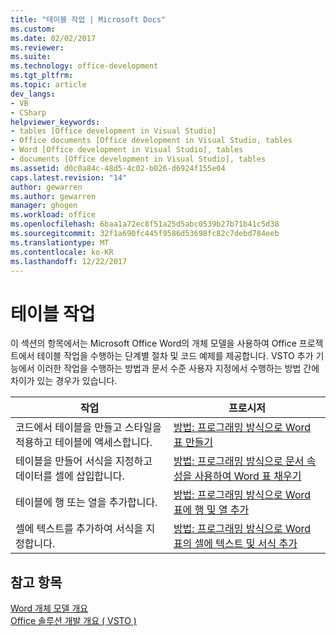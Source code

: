 ```yaml
---
title: "테이블 작업 | Microsoft Docs"
ms.custom: 
ms.date: 02/02/2017
ms.reviewer: 
ms.suite: 
ms.technology: office-development
ms.tgt_pltfrm: 
ms.topic: article
dev_langs:
- VB
- CSharp
helpviewer_keywords:
- tables [Office development in Visual Studio]
- Office documents [Office development in Visual Studio, tables
- Word [Office development in Visual Studio], tables
- documents [Office development in Visual Studio], tables
ms.assetid: d0c0a84c-48d5-4c02-b026-d6924f155e04
caps.latest.revision: "14"
author: gewarren
ms.author: gewarren
manager: ghogen
ms.workload: office
ms.openlocfilehash: 6baa1a72ec8f51a25d5abc0539b27b71b41c5d38
ms.sourcegitcommit: 32f1a690fc445f9586d53698fc82c7debd784eeb
ms.translationtype: MT
ms.contentlocale: ko-KR
ms.lasthandoff: 12/22/2017
---
```

# <a name="working-with-tables"></a>테이블 작업
  이 섹션의 항목에서는 Microsoft Office Word의 개체 모델을 사용하여 Office 프로젝트에서 테이블 작업을 수행하는 단계별 절차 및 코드 예제를 제공합니다. VSTO 추가 기능에서 이러한 작업을 수행하는 방법과 문서 수준 사용자 지정에서 수행하는 방법 간에 차이가 있는 경우가 있습니다.  
  
|작업|프로시저|  
|----------|---------------|  
|코드에서 테이블을 만들고 스타일을 적용하고 테이블에 액세스합니다.|[방법: 프로그래밍 방식으로 Word 표 만들기](../vsto/how-to-programmatically-create-word-tables.md)|  
|테이블을 만들어 서식을 지정하고 데이터를 셀에 삽입합니다.|[방법: 프로그래밍 방식으로 문서 속성을 사용하여 Word 표 채우기](../vsto/how-to-programmatically-populate-word-tables-with-document-properties.md)|  
|테이블에 행 또는 열을 추가합니다.|[방법: 프로그래밍 방식으로 Word 표에 행 및 열 추가](../vsto/how-to-programmatically-add-rows-and-columns-to-word-tables.md)|  
|셀에 텍스트를 추가하여 서식을 지정합니다.|[방법: 프로그래밍 방식으로 Word 표의 셀에 텍스트 및 서식 추가](../vsto/how-to-programmatically-add-text-and-formatting-to-cells-in-word-tables.md)|  
  
## <a name="see-also"></a>참고 항목  
 [Word 개체 모델 개요](../vsto/word-object-model-overview.md)   
 [Office 솔루션 개발 개요 &#40; VSTO &#41;](../vsto/office-solutions-development-overview-vsto.md)  
  
  
